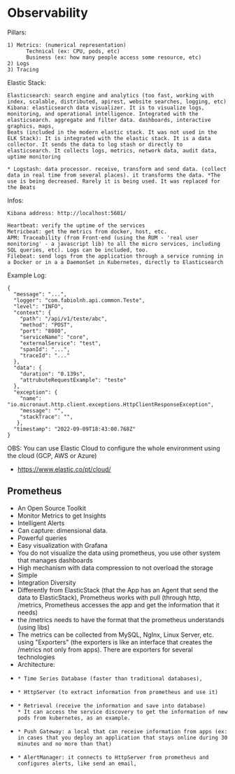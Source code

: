 # Observability

Pillars:

```
1) Metrics: (numerical representation) 
      Technical (ex: CPU, pods, etc)
      Business (ex: how many people access some resource, etc)
2) Logs
3) Tracing
```

Elastic Stack:

```
Elasticsearch: search engine and analytics (too fast, working with index, scalable, distributed, apirest, website searches, logging, etc)
Kibana: elasticsearch data visualizer. It is to visualize logs, monitoring, and operational intelligence. Integrated with the elasticsearch. aggregate and filter data. dashboards, interactive graphics, maps, 
Beats (included in the modern elastic stack. It was not used in the ELK Stack): It is integrated with the elastic stack. It is a data collector. It sends the data to log stash or directly to elasticsearch. It collects logs, metrics, network data, audit data, uptime monitoring

* Logstash: data processor. receive, transform and send data. (collect data in real time from several places). it transforms the data. *The use is being decreased. Rarely it is being used. It was replaced for the Beats
```

Infos:
```
Kibana address: http://localhost:5601/

Heartbeat: verify the uptime of the services
Metricbeat: get the metrics from docker, host, etc.
APM: Traceability (from Front-end (using the RUM - 'real user monitoring' - a javascript lib) to all the micro services, including SQL queries, etc). Logs can be included, too.
Filebeat: send logs from the application through a service running in a Docker or in a a DaemonSet in Kubernetes, directly to Elasticsearch
```

Example Log:
```
{
  "message": "...",
  "logger": "com.fabiolnh.api.common.Teste",
  "level": "INFO",
  "context": {
    "path": "/api/v1/teste/abc",
    "method": "POST",
    "port": "8080",
    "serviceName": "core",
    "externalService": "test",
    "spanId": "...",
    "traceId": "..."
  },
  "data": {
    "duration": "0.139s",
    "attrubuteRequestExample": "teste"
  },
  "exception": {
    "name": "io.micronaut.http.client.exceptions.HttpClientResponseException",
    "message": "",
    "stackTrace": "",
   },
  "timestamp": "2022-09-09T18:43:00.768Z"
}
```

OBS: You can use Elastic Cloud to configure the whole environment using the cloud (GCP, AWS or Azure)
- https://www.elastic.co/pt/cloud/

## Prometheus
- An Open Source Toolkit
- Monitor Metrics to get Insights
- Intelligent Alerts
- Can capture: dimensional data. 
- Powerful queries
- Easy visualization with Grafana
- You do not visualize the data using prometheus, you use other system that manages dashboards
- High mechanism with data compression to not overload the storage
- Simple
- Integration Diversity
- Differently from ElasticStack (that the App has an Agent that send the data to ElasticStack), Prometheus works with pull (through http, /metrics, Prometheus accesses the app and get the information that it needs)
- the /metrics needs to have the format that the prometheus understands (using libs)
- The metrics can be collected from MySQL, NgInx, Linux Server, etc. using "Exporters" (the exporters is like an interface that creates the /metrics not only from apps). There are exporters for several technologies
- Architecture: 
-     * Time Series Database (faster than traditional databases), 
-     * HttpServer (to extract information from prometheus and use it)
-     * Retrieval (receive the information and save into database)
      * It can access the service discovery to get the information of new pods from kubernetes, as an example.
-     * Push Gateway: a local that can receive information from apps (ex: in cases that you deploy an application that stays online during 30 minutes and no more than that)
-     * AlertManager: it connects to HttpServer from prometheus and configures alerts, like send an email, 
